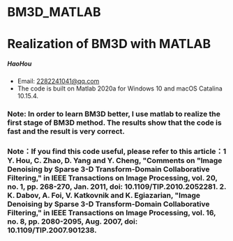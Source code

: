 # BM3D_MATLAB
# Realization of BM3D with MATLAB

##### HaoHou

* Email: 2282241041@qq.com
* The code is built on Matlab 2020a for Windows 10 and macOS Catalina 10.15.4.


### Note: In order to learn BM3D better, I use matlab to realize the first stage of BM3D method. The results show that the code is fast and the result is very correct.
### Note：If you find this code useful, please refer to this article：1 Y. Hou, C. Zhao, D. Yang and Y. Cheng, "Comments on "Image Denoising by Sparse 3-D Transform-Domain Collaborative Filtering," in IEEE Transactions on Image Processing, vol. 20, no. 1, pp. 268-270, Jan. 2011, doi: 10.1109/TIP.2010.2052281. 2. K. Dabov, A. Foi, V. Katkovnik and K. Egiazarian, "Image Denoising by Sparse 3-D Transform-Domain Collaborative Filtering," in IEEE Transactions on Image Processing, vol. 16, no. 8, pp. 2080-2095, Aug. 2007, doi: 10.1109/TIP.2007.901238.

